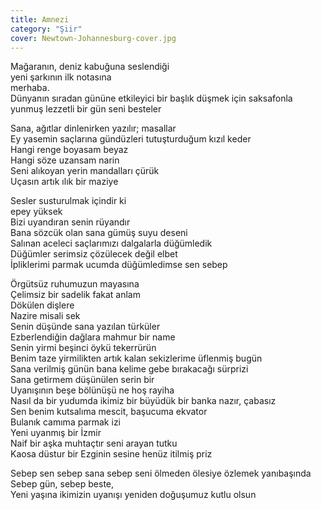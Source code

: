 ```yaml
---
title: Amnezi
category: "Şiir"
cover: Newtown-Johannesburg-cover.jpg
---
```


Mağaranın, deniz kabuğuna seslendiği<br/>
yeni şarkının ilk notasına<br/>
merhaba.<br/>
Dünyanın sıradan gününe etkileyici bir başlık düşmek için saksafonla yunmuş lezzetli bir gün seni besteler<br/>

Sana, ağıtlar dinlenirken yazılır; masallar<br/>
Ey yasemin saçlarına gündüzleri tutuşturduğum kızıl keder<br/>
Hangi renge boyasam beyaz<br/>
Hangi söze uzansam narin<br/>
Seni alıkoyan yerin mandalları çürük<br/>
Uçasın artık ılık bir maziye<br/>

Sesler susturulmak içindir ki<br/>
epey yüksek<br/>
Bizi uyandıran senin rüyandır<br/>
Bana sözcük olan sana gümüş suyu deseni<br/>
Salınan aceleci saçlarımızı dalgalarla düğümledik<br/>
Düğümler serimsiz çözülecek değil elbet<br/>
İpliklerimi parmak ucumda düğümledimse sen sebep<br/>

Örgütsüz ruhumuzun mayasına<br/>
Çelimsiz bir sadelik fakat anlam<br/>
Dökülen dişlere<br/>
Nazire misali sek<br/>
Senin düşünde sana yazılan türküler<br/>
Ezberlendiğin dağlara mahmur bir name<br/>
Senin yirmi beşinci öykü tekerrürün<br/>
Benim taze yirmilikten artık kalan sekizlerime üflenmiş bugün<br/>
Sana verilmiş günün bana kelime gebe bırakacağı sürprizi<br/>
Sana getirmem düşünülen serin bir<br/>
Uyanışının beşe bölünüşü ne hoş rayiha<br/>
Nasıl da bir yudumda ikimiz bir büyüdük bir banka nazır, çabasız<br/>
Sen benim kutsalıma mescit, başucuma ekvator<br/>
Bulanık camıma parmak izi<br/>
Yeni uyanmış bir İzmir<br/>
Naif bir aşka muhtaçtır seni arayan tutku<br/>
Kaosa düstur bir Ezginin sesine henüz itilmiş priz<br/>

Sebep sen sebep sana sebep seni ölmeden ölesiye özlemek yanıbaşında<br/>
Sebep gün, sebep beste,<br/>
Yeni yaşına ikimizin uyanışı yeniden doğuşumuz kutlu olsun<br/>
